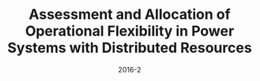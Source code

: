---
title: "Assessment and Allocation of Operational Flexibility in Power Systems with Distributed Resources"
collection: publications
permalink: /publication/2016-2
date: 2016-2
venue: 'CIRED'
citation: 'Khan, Sohail; '
---